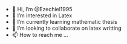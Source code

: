 - 👋 Hi, I’m @Ezechiel1995
- 👀 I’m interested in Latex
- 🌱 I’m currently learning mathematic thesis
- 💞️ I’m looking to collaborate on latex writting
- 📫 How to reach me ...

<!---
Ezechiel1995/Ezechiel1995 is a ✨ special ✨ repository because its `README.md` (this file) appears on your GitHub profile.
You can click the Preview link to take a look at your changes.
--->
